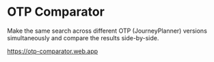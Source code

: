 # OTP Comparator

Make the same search across different OTP (JourneyPlanner) versions simultaneously and compare the results side-by-side.

https://otp-comparator.web.app
